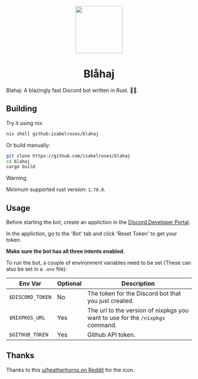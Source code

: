 <div align="center">

<img src="assets/BigBlobhajHug.svg" width="128" height="128" />

# Blåhaj

</div>

Blahaj: A blazingly fast Discord bot written in Rust. 🚀🚀.

## Building

Try it using nix:

```sh
nix shell github:isabelroses/blahaj
```

Or build manually:

```sh
git clone https://github.com/isabelroses/blahaj
cd blahaj
cargo build
```

> [!WARNING]
> Minimum supported rust version: `1.78.0`.

## Usage

Before starting the bot, create an appliction in the [Discord Developer Portal](https://discord.com/developers/applications).

In the appliction, go to the 'Bot' tab and click 'Reset Token' to get your token.

**Make sure the bot has all three intents enabled**.

To run the bot, a couple of environment variables need to be set
(These can also be set in a `.env` file):

| Env Var | Optional | Description |
| ------- | -------- | ----------- |
| `$DISCORD_TOKEN` | No | The token for the Discord bot that you just created. |
| `$NIXPKGS_URL` | Yes | The url to the version of nixpkgs you want to use for the `/nixpkgs` command. |
| `$GITHUB_TOKEN` | Yes | Github API token. |

## Thanks

Thanks to this [u/heatherhorns on Reddit](https://www.reddit.com/r/BLAHAJ/comments/s91n8d/some_blahaj_emojis/) for the icon.
